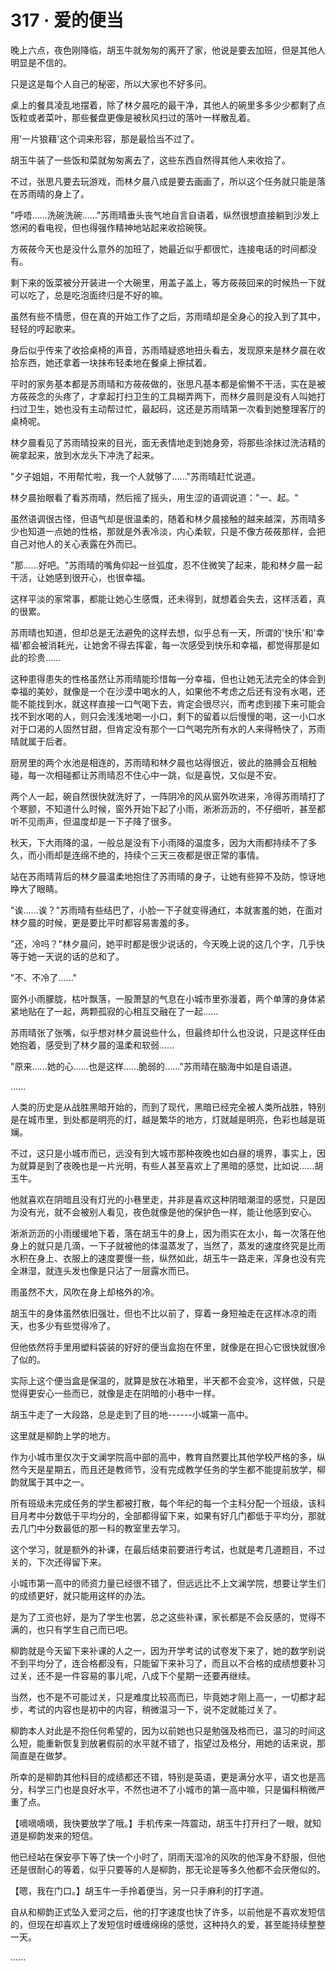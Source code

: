 <link rel="stylesheet" href="../../styles/text.css" />
<h1>317 · 爱的便当</h1>

晚上六点，夜色刚降临，胡玉牛就匆匆的离开了家，他说是要去加班，但是其他人明显是不信的。

只是这是每个人自己的秘密，所以大家也不好多问。

桌上的餐具凌乱地摆着，除了林夕晨吃的最干净，其他人的碗里多多少少都剩了点饭粒或者菜叶，那些餐盘更像是被秋风扫过的落叶一样散乱着。

用'一片狼藉'这个词来形容，那是最恰当不过了。

胡玉牛装了一些饭和菜就匆匆离去了，这些东西自然得其他人来收拾了。

不过，张思凡要去玩游戏，而林夕晨八成是要去画画了，所以这个任务就只能是落在苏雨晴的身上了。

"呼唔......洗碗洗碗......"苏雨晴垂头丧气地自言自语着，纵然很想直接躺到沙发上悠闲的看电视，但也得强作精神地站起来收拾碗筷。

方莜莜今天也是没什么意外的加班了，她最近似乎都很忙，连接电话的时间都没有。

剩下来的饭菜被分开装进一个大碗里，用盖子盖上，等方莜莜回来的时候热一下就可以吃了，总是吃泡面终归是不好的嘛。

虽然有些不情愿，但在真的开始工作了之后，苏雨晴却是全身心的投入到了其中，轻轻的哼起歌来。

身后似乎传来了收拾桌椅的声音，苏雨晴疑惑地扭头看去，发现原来是林夕晨在收拾东西，她还拿着一块抹布轻柔地在餐桌上擦拭着。

平时的家务基本都是苏雨晴和方莜莜做的，张思凡基本都是偷懒不干活，实在是被方莜莜念的头疼了，才拿起打扫卫生的工具糊弄两下，而林夕晨则是没有人叫她打扫过卫生，她也没有主动帮过忙，最起码，这还是苏雨晴第一次看到她整理客厅的桌椅呢。

林夕晨看见了苏雨晴投来的目光，面无表情地走到她身旁，将那些涂抹过洗洁精的碗拿起来，放到水龙头下冲洗了起来。

"夕子姐姐，不用帮忙啦，我一个人就够了......"苏雨晴赶忙说道。

林夕晨抬眼看了看苏雨晴，然后摇了摇头，用生涩的语调说道："一、起。"

虽然语调很古怪，但语气却是很温柔的，随着和林夕晨接触的越来越深，苏雨晴多少也知道一点她的性格，那就是外表冷淡，内心柔软，只是不像方莜莜那样，会把自己对他人的关心表露在外而已。

"那......好吧。"苏雨晴的嘴角仰起一丝弧度，忍不住微笑了起来，能和林夕晨一起干活，让她感到很开心，也很幸福。

这样平淡的家常事，都能让她心生感慨，还未得到，就想着会失去，这样活着，真的很累。

苏雨晴也知道，但却总是无法避免的这样去想，似乎总有一天，所谓的'快乐'和'幸福'都会被消耗光，让她舍不得去挥霍，每一次感受到快乐和幸福，都觉得那是如此的珍贵......

这种患得患失的性格虽然让苏雨晴能珍惜每一分幸福，但也让她无法完全的体会到幸福的美妙，就像是一个在沙漠中喝水的人，如果他不考虑之后还有没有水喝，还能不能找到水，就这样直接一口气喝下去，肯定会很尽兴，而考虑到接下来可能会找不到水喝的人，则只会浅浅地喝一小口，剩下的留着以后慢慢的喝，这一小口水对于口渴的人固然甘甜，但肯定没有那个一口气喝完所有水的人来得畅快了，苏雨晴就属于后者。

厨房里的两个水池是相连的，苏雨晴和林夕晨也站得很近，彼此的胳膊会互相触碰，每一次相碰都让苏雨晴忍不住心中一跳，似是喜悦，又似是不安。

两个人一起，碗自然很快就洗好了，一阵阴冷的风从窗外吹进来，冷得苏雨晴打了个寒颤，不知道什么时候，窗外开始下起了小雨，淅淅沥沥的，不仔细听，甚至都听不见雨声，但温度却是一下子降了很多。

秋天，下大雨降的温，一般总是没有下小雨降的温度多，因为大雨都持续不了多久，而小雨却是连绵不绝的，持续个三天三夜都是很正常的事情。

站在苏雨晴背后的林夕晨温柔地抱住了苏雨晴的身子，让她有些猝不及防，惊讶地睁大了眼睛。

"诶......诶？"苏雨晴有些结巴了，小脸一下子就变得通红，本就害羞的她，在面对林夕晨的时候，更是要比平时都容易害羞的多。

"还，冷吗？"林夕晨问，她平时都是很少说话的，今天晚上说的这几个字，几乎快等于她一天说的话的总和了。

"不、不冷了......"

窗外小雨朦胧，枯叶飘落，一股萧瑟的气息在小城市里弥漫着，两个单薄的身体紧紧地贴在了一起，两颗孤寂的心相互交融在了一起......

苏雨晴张了张嘴，似乎想对林夕晨说些什么，但最终却什么也没说，只是这样任由她抱着，感受到了林夕晨的温柔和软弱......

"原来......她的心......也是这样......脆弱的......"苏雨晴在脑海中如是自语道。

......

人类的历史是从战胜黑暗开始的，而到了现代，黑暗已经完全被人类所战胜，特别是在城市里，到处都是明亮的灯，越是繁华的地方，灯就越是明亮，色彩也越是斑斓。

不过，这只是小城市而已，远没有到大城市那种夜晚也如白昼的境界，事实上，因为就算是到了夜晚也是一片光明，有些人甚至喜欢上了黑暗的感觉，比如说......胡玉牛。

他就喜欢在阴暗且没有灯光的小巷里走，并非是喜欢这种阴暗潮湿的感觉，只是因为没有光，就不会被别人看见，夜色就像是他的保护色一样，能让他感到安心。

淅淅沥沥的小雨缓缓地下着，落在胡玉牛的身上，因为雨实在太小，每一次落在他身上的就只是几滴，一下子就被他的体温蒸发了，当然了，蒸发的速度终究是比雨水积在身上、衣服上的速度要慢一些，纵然如此，胡玉牛一路走来，浑身也没有完全淋湿，就连头发也像是只沾了一层露水而已。

雨虽然不大，风吹在身上却格外的冷。

胡玉牛的身体虽然依旧强壮，但也不比以前了，穿着一身短袖走在这样冰凉的雨天，也多少有些觉得冷了。

但他依然将手里用塑料袋装的好好的便当盒抱在怀里，就像是在担心它很快就很冷了似的。

实际上这个便当盒是保温的，就算是放在冰箱里，半天都不会变冷，这样做，只是觉得更安心一些而已，就像是走在阴暗的小巷中一样。

胡玉牛走了一大段路，总是走到了目的地------小城第一高中。

这里就是柳韵上学的地方。

作为小城市里仅次于文澜学院高中部的高中，教育自然要比其他学校严格的多，纵然今天是星期五，而且还是教师节，没有完成教学任务的学生都不能提前放学，柳韵就属于其中之一。

所有班级未完成任务的学生都被打散，每个年纪的每一个主科分配一个班级，该科目月考中分数低于平均分的，全部都得留下来，如果有好几门都低于平均分，那就去几门中分数最低的那一科的教室里去学习。

这个学习，就是额外的补课，在最后结束前要进行考试，也就是考几道题目，不过关的，下次还得留下来。

小城市第一高中的师资力量已经很不错了，但远远比不上文澜学院，想要让学生们的成绩更好，就只能用这样的办法。

是为了工资也好，是为了学生也罢，总之这些补课，家长都是不会反感的，觉得不满的，也只有学生自己而已吧。

柳韵就是今天留下来补课的人之一，因为开学考试的试卷发下来了，她的数学别说不到平均分了，连合格都没有，只能留下来补习了，而且以不合格的成绩想要补习过关，还不是一件容易的事儿呢，八成下个星期一还要再继续。

当然，也不是不可能过关，只是难度比较高而已，毕竟她才刚上高一，一切都才起步，考试的内容也是初中的内容，稍微温习一下，说不定就能过关了。

柳韵本人对此是不抱任何希望的，因为以前她也只是勉强及格而已，温习的时间这么短，能重新恢复到放暑假前的水平就不错了，指望过及格分，用她的话来说，那简直是在做梦。

所幸的是柳韵其他科目的成绩都还不错，特别是英语，更是满分水平，语文也是高分，科学三门也是良好水平，不然也进不了小城市的第一高中嘛，只是偏科稍微严重了点。

【嘀嘀嘀嘀，我快要放学了哦。】手机传来一阵震动，胡玉牛打开扫了一眼，就知道是柳韵发来的短信。

他已经站在保安亭下等了快一个小时了，阴雨天湿冷的风吹的他浑身不舒服，但他还是很耐心的等着，似乎只要等的人是柳韵，那无论是等多久他都不会厌倦似的。

【嗯，我在门口。】胡玉牛一手拎着便当，另一只手麻利的打字道。

自从和柳韵正式坠入爱河之后，他的打字速度也快了许多，以前他是不喜欢发短信的，但现在却喜欢上了发短信时缠缠绵绵的感觉，这种持久的爱，甚至能持续整整一天。

......
